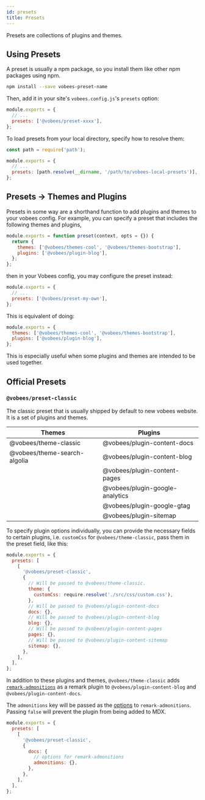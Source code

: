 ```yaml
---
id: presets
title: Presets
---
```


Presets are collections of plugins and themes.

## Using Presets

A preset is usually a npm package, so you install them like other npm packages using npm.

```bash npm2yarn
npm install --save vobees-preset-name
```

Then, add it in your site's `vobees.config.js`'s `presets` option:

```jsx {3} title="vobees.config.js"
module.exports = {
  // ...
  presets: ['@vobees/preset-xxxx'],
};
```

To load presets from your local directory, specify how to resolve them:

```jsx {5} title="vobees.config.js"
const path = require('path');

module.exports = {
  // ...
  presets: [path.resolve(__dirname, '/path/to/vobees-local-presets')],
};
```

## Presets -> Themes and Plugins

Presets in some way are a shorthand function to add plugins and themes to your vobees config. For example, you can specify a preset that includes the following themes and plugins,

```js
module.exports = function preset(context, opts = {}) {
  return {
    themes: ['@vobees/themes-cool', '@vobees/themes-bootstrap'],
    plugins: ['@vobees/plugin-blog'],
  };
};
```

then in your Vobees config, you may configure the preset instead:

```jsx {3} title="vobees.config.js"
module.exports = {
  // ...
  presets: ['@vobees/preset-my-own'],
};
```

This is equivalent of doing:

```jsx title="vobees.config.js"
module.exports = {
  themes: ['@vobees/themes-cool', '@vobees/themes-bootstrap'],
  plugins: ['@vobees/plugin-blog'],
};
```

This is especially useful when some plugins and themes are intended to be used together.

## Official Presets

### `@vobees/preset-classic`

The classic preset that is usually shipped by default to new vobees website. It is a set of plugins and themes.

| Themes                           | Plugins                             |
| -------------------------------- | ----------------------------------- |
| @vobees/theme-classic        | @vobees/plugin-content-docs     |
| @vobees/theme-search-algolia | @vobees/plugin-content-blog     |
|                                  | @vobees/plugin-content-pages    |
|                                  | @vobees/plugin-google-analytics |
|                                  | @vobees/plugin-google-gtag      |
|                                  | @vobees/plugin-sitemap          |

To specify plugin options individually, you can provide the necessary fields to certain plugins, i.e. `customCss` for `@vobees/theme-classic`, pass them in the preset field, like this:

```js title="vobees.config.js"
module.exports = {
  presets: [
    [
      '@vobees/preset-classic',
      {
        // Will be passed to @vobees/theme-classic.
        theme: {
          customCss: require.resolve('./src/css/custom.css'),
        },
        // Will be passed to @vobees/plugin-content-docs
        docs: {},
        // Will be passed to @vobees/plugin-content-blog
        blog: {},
        // Will be passed to @vobees/plugin-content-pages
        pages: {},
        // Will be passed to @vobees/plugin-content-sitemap
        sitemap: {},
      },
    ],
  ],
};
```

In addition to these plugins and themes, `@vobees/theme-classic` adds [`remark-admonitions`](https://github.com/elviswolcott/remark-admonitions) as a remark plugin to `@vobees/plugin-content-blog` and `@vobees/plugin-content-docs`.

The `admonitions` key will be passed as the [options](https://github.com/elviswolcott/remark-admonitions#options) to `remark-admonitions`. Passing `false` will prevent the plugin from being added to MDX.

```js title="vobees.config.js"
module.exports = {
  presets: [
    [
      '@vobees/preset-classic',
      {
        docs: {
          // options for remark-admonitions
          admonitions: {},
        },
      },
    ],
  ],
};
```

<!--

Advanced guide on using and configuring presets

References
---
- [classic themes](/packages/vobees-preset-classic/src/index.js)
- [babel docs on presets](https://babeljs.io/docs/en/presets)

-->
